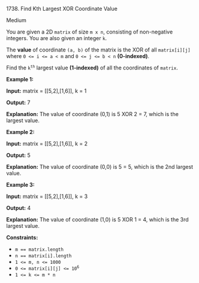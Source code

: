 1738\. Find Kth Largest XOR Coordinate Value

Medium

You are given a 2D `matrix` of size `m x n`, consisting of non-negative integers. You are also given an integer `k`.

The **value** of coordinate `(a, b)` of the matrix is the XOR of all `matrix[i][j]` where `0 <= i <= a < m` and `0 <= j <= b < n` **(0-indexed)**.

Find the <code>k<sup>th</sup></code> largest value **(1-indexed)** of all the coordinates of `matrix`.

**Example 1:**

**Input:** matrix = [[5,2],[1,6]], k = 1

**Output:** 7

**Explanation:** The value of coordinate (0,1) is 5 XOR 2 = 7, which is the largest value.

**Example 2:**

**Input:** matrix = [[5,2],[1,6]], k = 2

**Output:** 5

**Explanation:** The value of coordinate (0,0) is 5 = 5, which is the 2nd largest value.

**Example 3:**

**Input:** matrix = [[5,2],[1,6]], k = 3

**Output:** 4

**Explanation:** The value of coordinate (1,0) is 5 XOR 1 = 4, which is the 3rd largest value.

**Constraints:**

*   `m == matrix.length`
*   `n == matrix[i].length`
*   `1 <= m, n <= 1000`
*   <code>0 <= matrix[i][j] <= 10<sup>6</sup></code>
*   `1 <= k <= m * n`